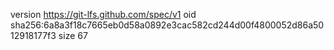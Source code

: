 version https://git-lfs.github.com/spec/v1
oid sha256:6a8a3f18c7665eb0d58a0892e3cac582cd244d00f4800052d86a5012918177f3
size 67
